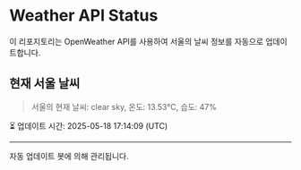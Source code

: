 
# Weather API Status

이 리포지토리는 OpenWeather API를 사용하여 서울의 날씨 정보를 자동으로 업데이트합니다.

## 현재 서울 날씨
> 서울의 현재 날씨: clear sky, 온도: 13.53°C, 습도: 47%

⏳ 업데이트 시간: 2025-05-18 17:14:09 (UTC)

---
자동 업데이트 봇에 의해 관리됩니다.
